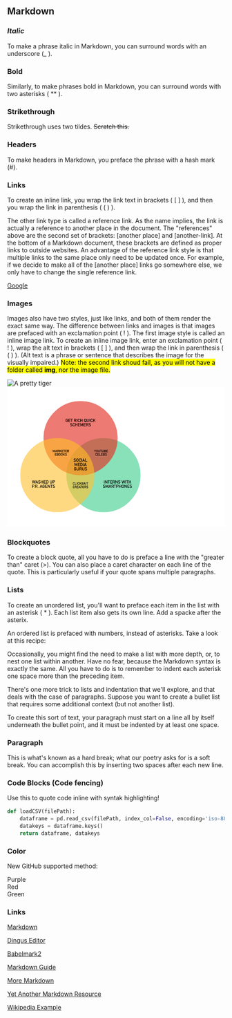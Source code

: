 ## Markdown

### _Italic_

To make a phrase italic in Markdown, you can surround words with an underscore (_ ).

### **Bold**

Similarly, to make phrases bold in Markdown, you can surround words with two asterisks ( ** ).

### Strikethrough

Strikethrough uses two tildes. ~~Scratch this.~~

### Headers

To make headers in Markdown, you preface the phrase with a hash mark (#).

### Links

To create an inline link, you wrap the link text in brackets ( [ ] ), and then you wrap the link in parenthesis ( ( ) ). 

The other link type is called a reference link. As the name implies, the link is actually a reference to another place in the document.  The "references" above are the second set of brackets: [another place] and [another-link]. At the bottom of a Markdown document, these brackets are defined as proper links to outside websites. An advantage of the reference link style is that multiple links to the same place only need to be updated once. For example, if we decide to make all of the [another place] links go somewhere else, we only have to change the single reference link.

[Google](https://www.google.com)

### Images

Images also have two styles, just like links, and both of them render the exact same way. The difference between links and images is that images are prefaced with an exclamation point ( ! ).
The first image style is called an inline image link. To create an inline image link, enter an exclamation point ( ! ), wrap the alt text in brackets ( [ ] ), and then wrap the link in parenthesis ( ( ) ). (Alt text is a phrase or sentence that describes the image for the visually impaired.)
<mark style="background-color: yellow">Note: the second link shoud fail, as you will not have a folder called __img__, nor the image file.</mark>

![A pretty tiger](https://upload.wikimedia.org/wikipedia/commons/5/56/Tiger.50.jpg)
![Venn Diagram](./img/venn.png)

### Blockquotes

To create a block quote, all you have to do is preface a line with the "greater than" caret (>).
You can also place a caret character on each line of the quote. This is particularly useful if your quote spans multiple paragraphs. 

### Lists

To create an unordered list, you'll want to preface each item in the list with an asterisk ( * ). Each list item also gets its own line. Add a spacke after the asterix.

An ordered list is prefaced with numbers, instead of asterisks. Take a look at this recipe:

Occasionally, you might find the need to make a list with more depth, or, to nest one list within another. Have no fear, because the Markdown syntax is exactly the same. All you have to do is to remember to indent each asterisk one space more than the preceding item.

There's one more trick to lists and indentation that we'll explore, and that deals with the case of paragraphs. Suppose you want to create a bullet list that requires some additional context (but not another list). 

To create this sort of text, your paragraph must start on a line all by itself underneath the bullet point, and it must be indented by at least one space.

### Paragraph

This is what's known as a hard break; what our poetry asks for is a soft break. You can accomplish this by inserting two spaces after each new line.

### Code Blocks (Code fencing)

Use this to quote code inline with syntak highlighting!

```python
def loadCSV(filePath):
    dataframe = pd.read_csv(filePath, index_col=False, encoding='iso-8859-1', nrows=1000)
    datakeys = dataframe.keys()
    return dataframe, datakeys
``` 

### Color

New GitHub supported method:

<div class="text-purple"> Purple </div>  
<div class="text-red"> Red </div>  
<div class="text-green"> Green </div>  

### Links

[Markdown](https://daringfireball.net/projects/markdown/)

[Dingus Editor](https://spec.commonmark.org/dingus/)

[Babelmark2](https://johnmacfarlane.net/babelmark2/faq.html)

[Markdown Guide](https://www.markdownguide.org)

[More Markdown](https://dave.autonoma.ca/blog/2019/05/22/typesetting-markdown-part-1/)

[Yet Another Markdown Resource](http://idratherbewriting.com/2013/06/04/exploring-markdown-in-collaborative-authoring-to-publishing-workflows/)

[Wikipedia Example](https://en.wikipedia.org/wiki/Markdown#Example)

